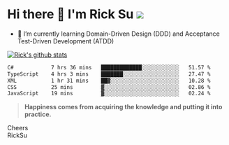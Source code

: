 # Hi there 👋 I'm Rick Su ![](https://komarev.com/ghpvc/?username=ricksu978)
<!--
**ricksu978/ricksu978** is a ✨ _special_ ✨ repository because its `README.md` (this file) appears on your GitHub profile.

Here are some ideas to get you started:

- 🔭 I’m currently working on ...
-->
- 🌱 I’m currently learning Domain-Driven Design (DDD) and Acceptance Test-Driven Development (ATDD)
<!--
- 👯 I’m looking to collaborate on ...
- 🤔 I’m looking for help with ...
- 💬 Ask me about ...
- 📫 How to reach me: ...
- 😄 Pronouns: ...
- ⚡ Fun fact: ...
-->
[![Rick's github stats](https://github-readme-stats.vercel.app/api?username=ricksu978&theme=dark)](https://github.com/ricksu978/ricksu978)

<!--START_SECTION:waka-->

```txt
C#            7 hrs 36 mins   █████████████░░░░░░░░░░░░   51.57 %
TypeScript    4 hrs 3 mins    ███████░░░░░░░░░░░░░░░░░░   27.47 %
XML           1 hr 31 mins    ██▓░░░░░░░░░░░░░░░░░░░░░░   10.28 %
CSS           25 mins         ▓░░░░░░░░░░░░░░░░░░░░░░░░   02.86 %
JavaScript    19 mins         ▓░░░░░░░░░░░░░░░░░░░░░░░░   02.24 %
```

<!--END_SECTION:waka-->

> **Happiness comes from acquiring the knowledge and putting it into practice.**

Cheers  
RickSu 
